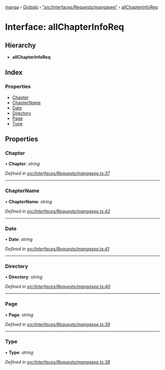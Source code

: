 [manga](../README.md) › [Globals](../globals.md) › ["src/Interfaces/Requests/mangasee"](../modules/_src_interfaces_requests_mangasee_.md) › [allChapterInfoReq](_src_interfaces_requests_mangasee_.allchapterinforeq.md)

# Interface: allChapterInfoReq

## Hierarchy

* **allChapterInfoReq**

## Index

### Properties

* [Chapter](_src_interfaces_requests_mangasee_.allchapterinforeq.md#chapter)
* [ChapterName](_src_interfaces_requests_mangasee_.allchapterinforeq.md#chaptername)
* [Date](_src_interfaces_requests_mangasee_.allchapterinforeq.md#date)
* [Directory](_src_interfaces_requests_mangasee_.allchapterinforeq.md#directory)
* [Page](_src_interfaces_requests_mangasee_.allchapterinforeq.md#page)
* [Type](_src_interfaces_requests_mangasee_.allchapterinforeq.md#type)

## Properties

###  Chapter

• **Chapter**: *string*

*Defined in [src/Interfaces/Requests/mangasee.ts:37](https://github.com/tushar1210/manga-node/blob/8c3a793/src/Interfaces/Requests/mangasee.ts#L37)*

___

###  ChapterName

• **ChapterName**: *string*

*Defined in [src/Interfaces/Requests/mangasee.ts:42](https://github.com/tushar1210/manga-node/blob/8c3a793/src/Interfaces/Requests/mangasee.ts#L42)*

___

###  Date

• **Date**: *string*

*Defined in [src/Interfaces/Requests/mangasee.ts:41](https://github.com/tushar1210/manga-node/blob/8c3a793/src/Interfaces/Requests/mangasee.ts#L41)*

___

###  Directory

• **Directory**: *string*

*Defined in [src/Interfaces/Requests/mangasee.ts:40](https://github.com/tushar1210/manga-node/blob/8c3a793/src/Interfaces/Requests/mangasee.ts#L40)*

___

###  Page

• **Page**: *string*

*Defined in [src/Interfaces/Requests/mangasee.ts:39](https://github.com/tushar1210/manga-node/blob/8c3a793/src/Interfaces/Requests/mangasee.ts#L39)*

___

###  Type

• **Type**: *string*

*Defined in [src/Interfaces/Requests/mangasee.ts:38](https://github.com/tushar1210/manga-node/blob/8c3a793/src/Interfaces/Requests/mangasee.ts#L38)*
